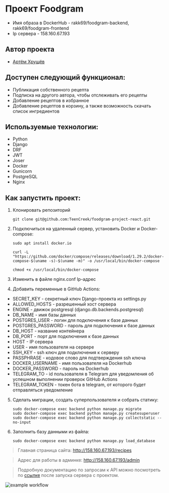 # Проект Foodgram

- Имя образа в DockerHub - rakk69/foodgram-backend, rakk69/foodgram-frontend
- Ip сервера - 158.160.67.193

## Автор проекта

- [Артём Хрущёв](https://github.com/TeenCreek)

## Доступен следующий функционал:

- Публикация собственного рецепта
- Подписка на другого автора, чтобы отслеживать его рецепты
- Добавление рецептов в избранное
- Добавление рецептов в корзину, а также возможность скачать список ингредиентов

## Используемые технологии:

- Python
- Django
- DRF
- JWT
- Joser
- Docker
- Gunicorn
- PostgreSQL
- Nginx

## Как запустить проект:

1. Клонировать репозиторий

   ```
   git clone git@github.com:TeenCreek/foodgram-project-react.git
   ```

2. Подключиться на удаленный сервер, установить Docker и Docker-compose:

   ```
   sudo apt install docker.io

   curl -L "https://github.com/docker/compose/releases/download/1.29.2/docker-compose-$(uname -s)-$(uname -m)" -o /usr/local/bin/docker-compose

   chmod +x /usr/local/bin/docker-compose
   ```

3. Изменить в файле nginx.conf Ip-адрес

4. Добавить переменные в GitHub Actions:

- SECRET_KEY - секретный ключ Django-проекта из settings.py
- ALLOWED_HOSTS - разрешенный хост сервера
- ENGINE - движок postgresql (django.db.backends.postgresql)
- DB_NAME - имя базы данных
- POSTGRES_USER - логин для подключения к базе данных
- POSTGRES_PASSWORD - пароль для подключения к базе данных
- DB_HOST - название контейнера
- DB_PORT - порт для подключения к базе данных
- HOST - IP сервера
- USER - имя пользователя на сервере
- SSH_KEY - ssh ключ для подключения к серверу
- PASSPHRASE - кодовое слово для подтверждения ssh ключа
- DOCKER_USERNAME - имя пользователя на Dockerhub
- DOCKER_PASSWORD - пароль на Dockerhub
- TELEGRAM_TO - id пользователя в Telegram для уведомления об успешном выполнении проверок GitHub Actions
- TELEGRAM_TOKEN - токен бота в telegram, от которого будет отправляться уведомление

5. Сделать миграции, создать суперпользователя и собрать статику:

   ```
   sudo docker-compose exec backend python manage.py migrate
   sudo docker-compose exec backend python manage.py createsuperuser
   sudo docker-compose exec backend python manage.py collectstatic --no-input
   ```

6. Заполнить базу данными из файла:
   ```
   sudo docker-compose exec backend python manage.py load_database
   ```

> Главная страница сайта: http://158.160.67.193/recipes

> Адрес для работы в админке: http://158.160.67.193/admin

> Подробную документацию по запросам к API можно посмотреть по [ссылке](http://158.160.67.193/api/docs/redoc.html) после запуска сервера с проектом.

![example workflow](https://github.com/TeenCreek/foodgram-project-react/actions/workflows/foodgram_workflow.yml/badge.svg)
